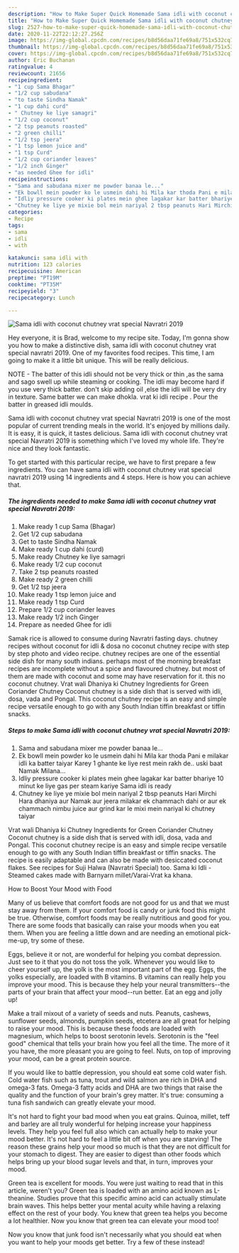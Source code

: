 ```yaml
---
description: "How to Make Super Quick Homemade Sama idli with coconut chutney vrat special Navratri 2019"
title: "How to Make Super Quick Homemade Sama idli with coconut chutney vrat special Navratri 2019"
slug: 2527-how-to-make-super-quick-homemade-sama-idli-with-coconut-chutney-vrat-special-navratri-2019
date: 2020-11-22T22:12:27.256Z
image: https://img-global.cpcdn.com/recipes/b8d56daa71fe69a8/751x532cq70/sama-idli-with-coconut-chutney-vrat-special-navratri-2019-recipe-main-photo.jpg
thumbnail: https://img-global.cpcdn.com/recipes/b8d56daa71fe69a8/751x532cq70/sama-idli-with-coconut-chutney-vrat-special-navratri-2019-recipe-main-photo.jpg
cover: https://img-global.cpcdn.com/recipes/b8d56daa71fe69a8/751x532cq70/sama-idli-with-coconut-chutney-vrat-special-navratri-2019-recipe-main-photo.jpg
author: Eric Buchanan
ratingvalue: 4
reviewcount: 21656
recipeingredient:
- "1 cup Sama Bhagar"
- "1/2 cup sabudana"
- "to taste Sindha Namak"
- "1 cup dahi curd"
- " Chutney ke liye samagri"
- "1/2 cup coconut"
- "2 tsp peanuts roasted"
- "2 green chilli"
- "1/2 tsp jeera"
- "1 tsp lemon juice and"
- "1 tsp Curd"
- "1/2 cup coriander leaves"
- "1/2 inch Ginger"
- "as needed Ghee for idli"
recipeinstructions:
- "Sama and sabudana mixer me powder banaa le..."
- "Ek bowll mein powder ko le usmein dahi hi Mila kar thoda Pani e milakar idli ka batter taiyar Karey 1 ghante ke liye rest mein rakh de.. uski baat Namak Milana..."
- "Idliy pressure cooker ki plates mein ghee lagakar kar batter bhariye 10 minut ke liye gas per steam kariye Sama idli is ready"
- "Chutney ke liye ye mixie bol mein nariyal 2 tbsp peanuts Hari Mirchi Hara dhaniya aur Namak aur jeera milakar ek chammach dahi or aur ek chammach nimbu juice aur grind kar le mixi mein nariyal ki chutney taiyar"
categories:
- Recipe
tags:
- sama
- idli
- with

katakunci: sama idli with 
nutrition: 123 calories
recipecuisine: American
preptime: "PT19M"
cooktime: "PT35M"
recipeyield: "3"
recipecategory: Lunch

---
```



![Sama idli with coconut chutney vrat special Navratri 2019](https://img-global.cpcdn.com/recipes/b8d56daa71fe69a8/751x532cq70/sama-idli-with-coconut-chutney-vrat-special-navratri-2019-recipe-main-photo.jpg)

Hey everyone, it is Brad, welcome to my recipe site. Today, I'm gonna show you how to make a distinctive dish, sama idli with coconut chutney vrat special navratri 2019. One of my favorites food recipes. This time, I am going to make it a little bit unique. This will be really delicious.

NOTE - The batter of this idli should not be very thick or thin ,as the sama and sago swell up while steaming or cooking. The idli may become hard if you use very thick batter. don&#39;t skip adding oil ,else the idli will be very dry in texture. Same batter we can make dhokla. vrat ki idli recipe . Pour the batter in greased idli moulds.

Sama idli with coconut chutney vrat special Navratri 2019 is one of the most popular of current trending meals in the world. It's enjoyed by millions daily. It is easy, it is quick, it tastes delicious. Sama idli with coconut chutney vrat special Navratri 2019 is something which I've loved my whole life. They're nice and they look fantastic.


To get started with this particular recipe, we have to first prepare a few ingredients. You can have sama idli with coconut chutney vrat special navratri 2019 using 14 ingredients and 4 steps. Here is how you can achieve that.

<!--inarticleads1-->

##### The ingredients needed to make Sama idli with coconut chutney vrat special Navratri 2019:

1. Make ready 1 cup Sama (Bhagar)
1. Get 1/2 cup sabudana
1. Get to taste Sindha Namak
1. Make ready 1 cup dahi (curd)
1. Make ready  Chutney ke liye samagri
1. Make ready 1/2 cup coconut
1. Take 2 tsp peanuts roasted
1. Make ready 2 green chilli
1. Get 1/2 tsp jeera
1. Make ready 1 tsp lemon juice and
1. Make ready 1 tsp Curd
1. Prepare 1/2 cup coriander leaves
1. Make ready 1/2 inch Ginger
1. Prepare as needed Ghee for idli


Samak rice is allowed to consume during Navratri fasting days. chutney recipes without coconut for idli &amp; dosa no coconut chutney recipe with step by step photo and video recipe. chutney recipes are one of the essential side dish for many south indians. perhaps most of the morning breakfast recipes are incomplete without a spice and flavoured chutney. but most of them are made with coconut and some may have reservation for it. this no coconut chutney. Vrat wali Dhaniya ki Chutney Ingredients for Green Coriander Chutney Coconut chutney is a side dish that is served with idli, dosa, vada and Pongal. This coconut chutney recipe is an easy and simple recipe versatile enough to go with any South Indian tiffin breakfast or tiffin snacks. 

<!--inarticleads2-->

##### Steps to make Sama idli with coconut chutney vrat special Navratri 2019:

1. Sama and sabudana mixer me powder banaa le...
1. Ek bowll mein powder ko le usmein dahi hi Mila kar thoda Pani e milakar idli ka batter taiyar Karey 1 ghante ke liye rest mein rakh de.. uski baat Namak Milana...
1. Idliy pressure cooker ki plates mein ghee lagakar kar batter bhariye 10 minut ke liye gas per steam kariye Sama idli is ready
1. Chutney ke liye ye mixie bol mein nariyal 2 tbsp peanuts Hari Mirchi Hara dhaniya aur Namak aur jeera milakar ek chammach dahi or aur ek chammach nimbu juice aur grind kar le mixi mein nariyal ki chutney taiyar


Vrat wali Dhaniya ki Chutney Ingredients for Green Coriander Chutney Coconut chutney is a side dish that is served with idli, dosa, vada and Pongal. This coconut chutney recipe is an easy and simple recipe versatile enough to go with any South Indian tiffin breakfast or tiffin snacks. The recipe is easily adaptable and can also be made with desiccated coconut flakes. See recipes for Suji Halwa (Navratri Special) too. Sama ki Idli -Steamed cakes made with Barnyarn millet/Varai-Vrat ka khana. 

How to Boost Your Mood with Food


Many of us believe that comfort foods are not good for us and that we must stay away from them. If your comfort food is candy or junk food this might be true. Otherwise, comfort foods may be really nutritious and good for you. There are some foods that basically can raise your moods when you eat them. When you are feeling a little down and are needing an emotional pick-me-up, try some of these.

Eggs, believe it or not, are wonderful for helping you combat depression. Just see to it that you do not toss the yolk. Whenever you would like to cheer yourself up, the yolk is the most important part of the egg. Eggs, the yolks especially, are loaded with B vitamins. B vitamins can really help you improve your mood. This is because they help your neural transmitters--the parts of your brain that affect your mood--run better. Eat an egg and jolly up!

Make a trail mixout of a variety of seeds and nuts. Peanuts, cashews, sunflower seeds, almonds, pumpkin seeds, etcetera are all great for helping to raise your mood. This is because these foods are loaded with magnesium, which helps to boost serotonin levels. Serotonin is the "feel good" chemical that tells your brain how you feel all the time. The more of it you have, the more pleasant you are going to feel. Nuts, on top of improving your mood, can be a great protein source.

If you would like to battle depression, you should eat some cold water fish. Cold water fish such as tuna, trout and wild salmon are rich in DHA and omega-3 fats. Omega-3 fatty acids and DHA are two things that raise the quality and the function of your brain's grey matter. It's true: consuming a tuna fish sandwich can greatly elevate your mood. 

It's not hard to fight your bad mood when you eat grains. Quinoa, millet, teff and barley are all truly wonderful for helping increase your happiness levels. They help you feel full also which can actually help to make your mood better. It's not hard to feel a little bit off when you are starving! The reason these grains help your mood so much is that they are not difficult for your stomach to digest. They are easier to digest than other foods which helps bring up your blood sugar levels and that, in turn, improves your mood.

Green tea is excellent for moods. You were just waiting to read that in this article, weren't you? Green tea is loaded with an amino acid known as L-theanine. Studies prove that this specific amino acid can actually stimulate brain waves. This helps better your mental acuity while having a relaxing effect on the rest of your body. You knew that green tea helps you become a lot healthier. Now you know that green tea can elevate your mood too!

Now you know that junk food isn't necessarily what you should eat when you want to help your moods get better. Try a few of these instead!

